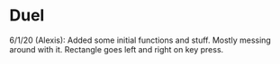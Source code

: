 # Duel

6/1/20 (Alexis): Added some initial functions and stuff. Mostly messing around with it. Rectangle goes left and right on key press.
